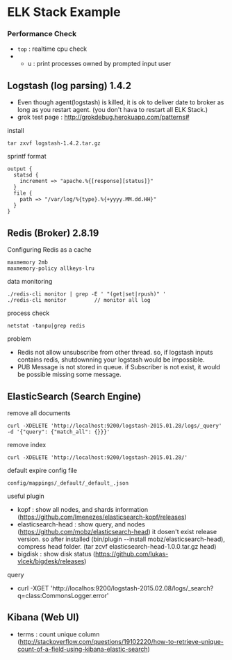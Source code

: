 # ELK Stack Example
### Performance Check

* `top` : realtime cpu check
* * u : print processes owned by prompted input user

## Logstash (log parsing) 1.4.2
* Even though agent(logstash) is killed, it is ok to deliver date to broker as long as you restart agent. (you don't hava to restart all ELK Stack.)
* grok test page : http://grokdebug.herokuapp.com/patterns#

install

    tar zxvf logstash-1.4.2.tar.gz

sprintf format

    output {
      statsd {
        increment => "apache.%{[response][status]}"
      }
      file {
        path => "/var/log/%{type}.%{+yyyy.MM.dd.HH}"
      }
    }

## Redis (Broker) 2.8.19

Configuring Redis as a cache

    maxmemory 2mb
    maxmemory-policy allkeys-lru

data monitoring

    ./redis-cli monitor | grep -E ' "(get|set|rpush)" '
    ./redis-cli monitor         // monitor all log

process check

    netstat -tanpu|grep redis

problem
* Redis not allow unsubscribe from other thread. so, if logstash inputs contains redis, shutdownning your logstash would be impossible. 
* PUB Message is not stored in queue. if Subscriber is not exist, it would be possible missing some message.

## ElasticSearch (Search Engine)

remove all documents

    curl -XDELETE 'http://localhost:9200/logstash-2015.01.28/logs/_query' -d '{"query": {"match_all": {}}}'
    
remove index

    curl -XDELETE 'http://localhost:9200/logstash-2015.01.28/'
    
default expire config file

    config/mappings/_default/_default_.json

useful plugin 
* kopf : show all nodes, and shards information (https://github.com/lmenezes/elasticsearch-kopf/releases)
* elasticsearch-head : show query, and nodes (https://github.com/mobz/elasticsearch-head)
it dosen't exist release version. so after installed (bin/plugin --install mobz/elasticsearch-head), compress head folder. (tar zcvf elasticsearch-head-1.0.0.tar.gz head)
* bigdisk : show disk status (https://github.com/lukas-vlcek/bigdesk/releases)

query
* curl -XGET 'http://localhos:9200/logstash-2015.02.08/logs/_search?q=class:CommonsLogger.error'

## Kibana (Web UI)
* terms : count unique column (http://stackoverflow.com/questions/19102220/how-to-retrieve-unique-count-of-a-field-using-kibana-elastic-search)
